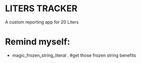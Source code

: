 # LITERS TRACKER
A custom reporting app for 20 Liters

# Remind myself:
* magic_frozen_string_literal . #get those frozen string benefits